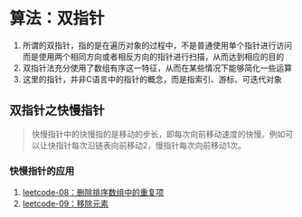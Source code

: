 # 算法：双指针
1. 所谓的双指针，指的是在遍历对象的过程中，不是普通使用单个指针进行访问而是使用两个相同方向或者相反方向的指针进行扫描，从而达到相应的目的
2. 双指针法充分使用了数组有序这一特征，从而在某些情况下能够简化一些运算
3. 这里的指针，并非C语言中的指针的概念，而是指索引、游标、可迭代对象

## 双指针之快慢指针
> 快慢指针中的快慢指的是移动的步长，即每次向前移动速度的快慢。例如可以让快指针每次沿链表向前移动2，慢指针每次向前移动1次。

### 快慢指针的应用
1. [leetcode-08：删除排序数组中的重复项](https://www.tomz.club/blog/md/Pragram/algorithm/2019-04/190411.md)
2. [leetcode-09：移除元素](https://www.tomz.club/blog/md/Pragram/algorithm/2019-04/190412.md)


